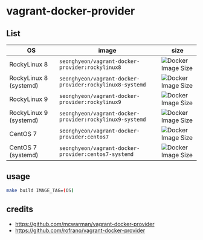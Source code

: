# vagrant-docker-provider

## List

| OS                     | image                                                    | size                                                                                                                  |
|------------------------|----------------------------------------------------------|-----------------------------------------------------------------------------------------------------------------------|
| RockyLinux 8           | `seonghyeon/vagrant-docker-provider:rockylinux8`         | ![Docker Image Size](https://img.shields.io/docker/image-size/seonghyeon/vagrant-docker-provider/rockylinux8)         |
| RockyLinux 8 (systemd) | `seonghyeon/vagrant-docker-provider:rockylinux8-systemd` | ![Docker Image Size](https://img.shields.io/docker/image-size/seonghyeon/vagrant-docker-provider/rockylinux8-systemd) |
| RockyLinux 9           | `seonghyeon/vagrant-docker-provider:rockylinux9`         | ![Docker Image Size](https://img.shields.io/docker/image-size/seonghyeon/vagrant-docker-provider/rockylinux9)         |
| RockyLinux 9 (systemd) | `seonghyeon/vagrant-docker-provider:rockylinux9-systemd` | ![Docker Image Size](https://img.shields.io/docker/image-size/seonghyeon/vagrant-docker-provider/rockylinux9-systemd) |
| CentOS 7               | `seonghyeon/vagrant-docker-provider:centos7`             | ![Docker Image Size](https://img.shields.io/docker/image-size/seonghyeon/vagrant-docker-provider/centos7)             |
| CentOS 7 (systemd)     | `seonghyeon/vagrant-docker-provider:centos7-systemd`     | ![Docker Image Size](https://img.shields.io/docker/image-size/seonghyeon/vagrant-docker-provider/centos7-systemd)     |

## usage

```sh
make build IMAGE_TAG=(OS)
```

## credits
- https://github.com/mcwarman/vagrant-docker-provider
- https://github.com/rofrano/vagrant-docker-provider

